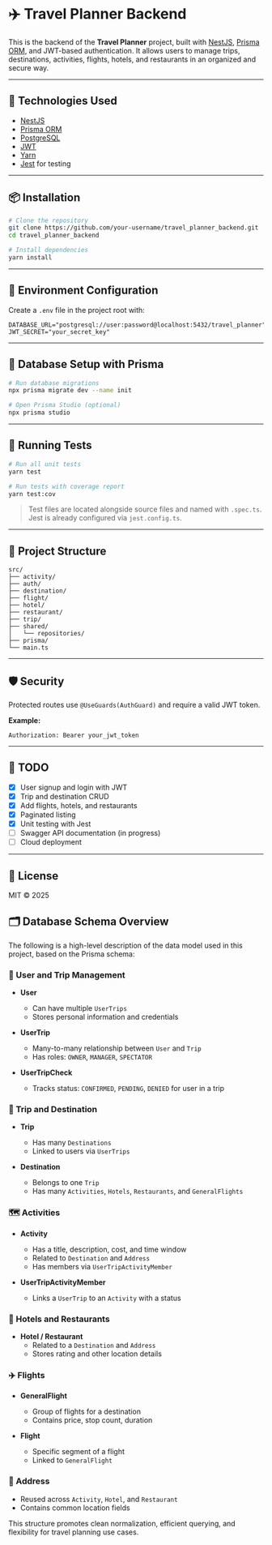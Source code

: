 # ✈️ Travel Planner Backend

This is the backend of the **Travel Planner** project, built with [NestJS](https://nestjs.com/), [Prisma ORM](https://www.prisma.io/), and JWT-based authentication. It allows users to manage trips, destinations, activities, flights, hotels, and restaurants in an organized and secure way.

---

## 🚀 Technologies Used

- [NestJS](https://nestjs.com/)
- [Prisma ORM](https://www.prisma.io/)
- [PostgreSQL](https://www.postgresql.org/)
- [JWT](https://jwt.io/)
- [Yarn](https://yarnpkg.com/)
- [Jest](https://jestjs.io/) for testing

---

## 📦 Installation

```bash
# Clone the repository
git clone https://github.com/your-username/travel_planner_backend.git
cd travel_planner_backend

# Install dependencies
yarn install
```

---

## 🔧 Environment Configuration

Create a `.env` file in the project root with:

```env
DATABASE_URL="postgresql://user:password@localhost:5432/travel_planner"
JWT_SECRET="your_secret_key"
```

---

## 🔄 Database Setup with Prisma

```bash
# Run database migrations
npx prisma migrate dev --name init

# Open Prisma Studio (optional)
npx prisma studio
```

---

## 🧪 Running Tests

```bash
# Run all unit tests
yarn test

# Run tests with coverage report
yarn test:cov
```

> Test files are located alongside source files and named with `.spec.ts`.
> Jest is already configured via `jest.config.ts`.

---

## 📁 Project Structure

```
src/
├── activity/
├── auth/
├── destination/
├── flight/
├── hotel/
├── restaurant/
├── trip/
├── shared/
│   └── repositories/
├── prisma/
└── main.ts
```

---

## 🛡️ Security

Protected routes use `@UseGuards(AuthGuard)` and require a valid JWT token.

**Example:**

```
Authorization: Bearer your_jwt_token
```

---

## 📌 TODO

- [x] User signup and login with JWT
- [x] Trip and destination CRUD
- [x] Add flights, hotels, and restaurants
- [x] Paginated listing
- [x] Unit testing with Jest
- [ ] Swagger API documentation (in progress)
- [ ] Cloud deployment

---

## 📝 License

MIT © 2025

## 🗂️ Database Schema Overview

The following is a high-level description of the data model used in this project, based on the Prisma schema:

### 👤 User and Trip Management

- **User**
  - Can have multiple `UserTrips`
  - Stores personal information and credentials

- **UserTrip**
  - Many-to-many relationship between `User` and `Trip`
  - Has roles: `OWNER`, `MANAGER`, `SPECTATOR`

- **UserTripCheck**
  - Tracks status: `CONFIRMED`, `PENDING`, `DENIED` for user in a trip

### 🧭 Trip and Destination

- **Trip**
  - Has many `Destinations`
  - Linked to users via `UserTrips`

- **Destination**
  - Belongs to one `Trip`
  - Has many `Activities`, `Hotels`, `Restaurants`, and `GeneralFlights`

### 🗺️ Activities

- **Activity**
  - Has a title, description, cost, and time window
  - Related to `Destination` and `Address`
  - Has members via `UserTripActivityMember`

- **UserTripActivityMember**
  - Links a `UserTrip` to an `Activity` with a status

### 🏨 Hotels and Restaurants

- **Hotel / Restaurant**
  - Related to a `Destination` and `Address`
  - Stores rating and other location details

### ✈️ Flights

- **GeneralFlight**
  - Group of flights for a destination
  - Contains price, stop count, duration

- **Flight**
  - Specific segment of a flight
  - Linked to `GeneralFlight`

### 📍 Address

- Reused across `Activity`, `Hotel`, and `Restaurant`
- Contains common location fields

This structure promotes clean normalization, efficient querying, and flexibility for travel planning use cases.
